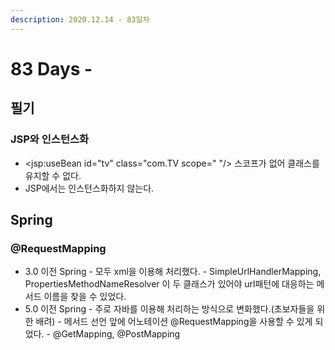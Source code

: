 ```yaml
---
description: 2020.12.14 - 83일차
---
```


# 83 Days -



## 필기

### JSP와 인스턴스화

* &lt;jsp:useBean id="tv" class="com.TV scope=" "/&gt; 스코프가 없어 클래스를 유지할 수 없다.
* JSP에서는 인스턴스화하지 않는다.

## Spring

### @RequestMapping

* 3.0 이전 Spring - 모두 xml을 이용해 처리했다. - SimpleUrlHandlerMapping, PropertiesMethodNameResolver 이 두 클래스가 있어야 url패턴에 대응하는 메서드 이름을 찾을 수 있었다.
* 5.0 이전 Spring - 주로 자바를 이용해 처리하는 방식으로 변화했다.\(초보자들을 위한 배려\) - 메서드 선언 앞에 어노테이션 @RequestMapping을 사용할 수 있게 되었다. - @GetMapping, @PostMapping

